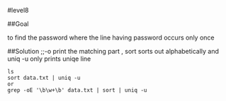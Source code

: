 #level8

##Goal

to find the password where the line having password occurs only once

##Solution
;;-o print the matching part , sort sorts out alphabetically and uniq -u only prints uniqe line
```
ls
sort data.txt | uniq -u
or
grep -oE '\b\w+\b' data.txt | sort | uniq -u
```